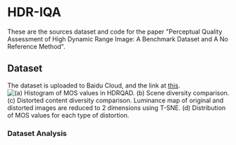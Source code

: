 # HDR-IQA
These are the sources dataset and code for the paper "Perceptual Quality Assessment of High Dynamic Range Image: A Benchmark Dataset and A No Reference Method".
## Dataset
The dataset is uploaded to Baidu Cloud, and the link at [this](https://www.baidu.com).
![(a) Histogram of MOS values in HDRQAD. (b) Scene diversity comparison. (c) Distorted content diversity comparison. Luminance map of original and distorted images are reduced to 2 dimensions using T-SNE. (d) Distribution of MOS values for each type of distortion.](./image/Analysis_Dataset.png)
### Dataset Analysis

